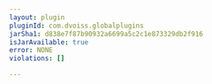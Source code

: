```yaml
---
layout: plugin
pluginId: com.dvoiss.globalplugins
jarSha1: d838e7f87b90932a6699a5c2c1e873329db2f916
isJarAvailable: true
error: NONE
violations: []

---
```

